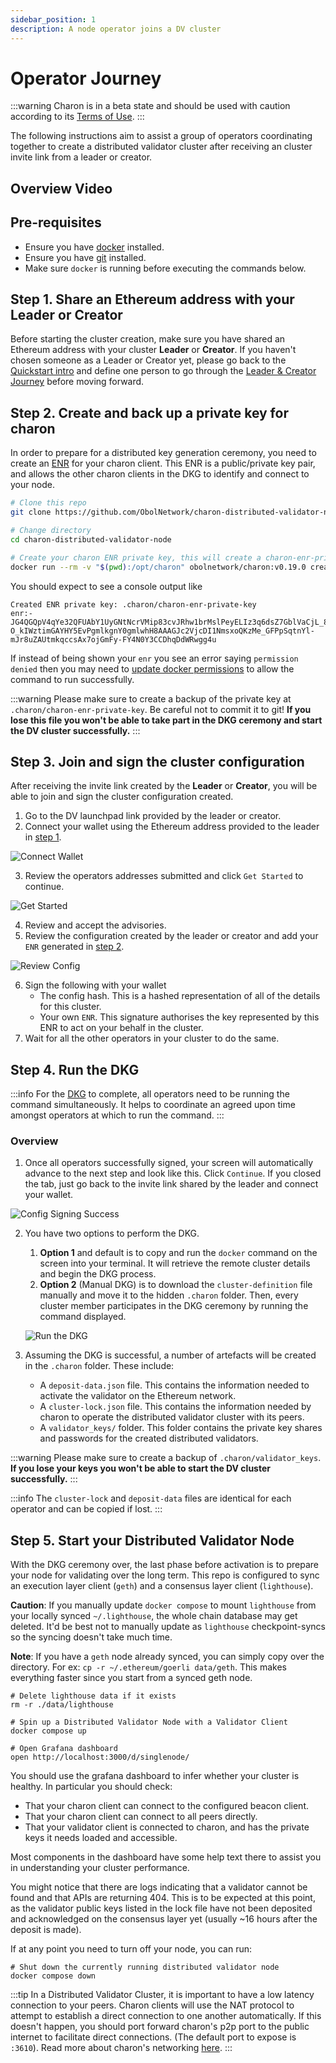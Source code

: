 ```yaml
---
sidebar_position: 1
description: A node operator joins a DV cluster
---
```


# Operator Journey

:::warning Charon is in a beta state and should be used with caution according to its [Terms of Use](https://obol.tech/terms.pdf). :::

The following instructions aim to assist a group of operators coordinating together to create a distributed validator cluster after receiving an cluster invite link from a leader or creator.

## Overview Video

## Pre-requisites

* Ensure you have [docker](https://docs.docker.com/engine/install/) installed.
* Ensure you have [git](https://git-scm.com/downloads) installed.
* Make sure `docker` is running before executing the commands below.

## Step 1. Share an Ethereum address with your Leader or Creator

Before starting the cluster creation, make sure you have shared an Ethereum address with your cluster **Leader** or **Creator**. If you haven't chosen someone as a Leader or Creator yet, please go back to the [Quickstart intro](index.md) and define one person to go through the [Leader & Creator Journey](https://github.com/ObolNetwork/obol-docs/blob/main/versioned_docs/version-v0.19.0/int/quickstart/group/quickstart-group-leader-creator/README.md) before moving forward.

## Step 2. Create and back up a private key for charon

In order to prepare for a distributed key generation ceremony, you need to create an [ENR](https://github.com/ObolNetwork/obol-docs/blob/main/versioned_docs/version-v0.19.0/int/faq/errors.mdx#enrs-keys) for your charon client. This ENR is a public/private key pair, and allows the other charon clients in the DKG to identify and connect to your node.

```sh
# Clone this repo
git clone https://github.com/ObolNetwork/charon-distributed-validator-node.git

# Change directory
cd charon-distributed-validator-node

# Create your charon ENR private key, this will create a charon-enr-private-key file in the .charon directory
docker run --rm -v "$(pwd):/opt/charon" obolnetwork/charon:v0.19.0 create enr
```

You should expect to see a console output like

```
Created ENR private key: .charon/charon-enr-private-key
enr:-JG4QGQpV4qYe32QFUAbY1UyGNtNcrVMip83cvJRhw1brMslPeyELIz3q6dsZ7GblVaCjL_8FKQhF6Syg-O_kIWztimGAYHY5EvPgmlkgnY0gmlwhH8AAAGJc2VjcDI1NmsxoQKzMe_GFPpSqtnYl-mJr8uZAUtmkqccsAx7ojGmFy-FY4N0Y3CCDhqDdWRwgg4u
```

If instead of being shown your `enr` you see an error saying `permission denied` then you may need to [update docker permissions](https://github.com/ObolNetwork/obol-docs/blob/main/versioned_docs/version-v0.19.0/int/faq/errors/README.md#docker-permission-denied-error) to allow the command to run successfully.

:::warning Please make sure to create a backup of the private key at `.charon/charon-enr-private-key`. Be careful not to commit it to git! **If you lose this file you won't be able to take part in the DKG ceremony and start the DV cluster successfully.** :::

## Step 3. Join and sign the cluster configuration

After receiving the invite link created by the **Leader** or **Creator**, you will be able to join and sign the cluster configuration created.

1. Go to the DV launchpad link provided by the leader or creator.
2. Connect your wallet using the Ethereum address provided to the leader in [step 1](quickstart-group-operator.md#step-1-share-an-ethereum-address-with-your-leader-or-creator).

![Connect Wallet](https://github.com/ObolNetwork/obol-docs/blob/main/img/Guide05.png)

3. Review the operators addresses submitted and click `Get Started` to continue.

![Get Started](https://github.com/ObolNetwork/obol-docs/blob/main/img/Guide06.png)

4. Review and accept the advisories.
5. Review the configuration created by the leader or creator and add your `ENR` generated in [step 2](quickstart-group-operator.md#step-2-create-and-back-up-a-private-key-for-charon).

![Review Config](https://github.com/ObolNetwork/obol-docs/blob/main/img/Guide07.png)

6. Sign the following with your wallet
   * The config hash. This is a hashed representation of all of the details for this cluster.
   * Your own `ENR`. This signature authorises the key represented by this ENR to act on your behalf in the cluster.
7. Wait for all the other operators in your cluster to do the same.

## Step 4. Run the DKG

:::info For the [DKG](../../../charon/dkg.md) to complete, all operators need to be running the command simultaneously. It helps to coordinate an agreed upon time amongst operators at which to run the command. :::

### Overview

1. Once all operators successfully signed, your screen will automatically advance to the next step and look like this. Click `Continue`. If you closed the tab, just go back to the invite link shared by the leader and connect your wallet.

![Config Signing Success](https://github.com/ObolNetwork/obol-docs/blob/main/img/Guide08.png)

2.  You have two options to perform the DKG.

    1. **Option 1** and default is to copy and run the `docker` command on the screen into your terminal. It will retrieve the remote cluster details and begin the DKG process.
    2. **Option 2** (Manual DKG) is to download the `cluster-definition` file manually and move it to the hidden `.charon` folder. Then, every cluster member participates in the DKG ceremony by running the command displayed.

    ![Run the DKG](https://github.com/ObolNetwork/obol-docs/blob/main/img/Guide10.png)
3. Assuming the DKG is successful, a number of artefacts will be created in the `.charon` folder. These include:
   * A `deposit-data.json` file. This contains the information needed to activate the validator on the Ethereum network.
   * A `cluster-lock.json` file. This contains the information needed by charon to operate the distributed validator cluster with its peers.
   * A `validator_keys/` folder. This folder contains the private key shares and passwords for the created distributed validators.

:::warning Please make sure to create a backup of `.charon/validator_keys`. **If you lose your keys you won't be able to start the DV cluster successfully.** :::

:::info The `cluster-lock` and `deposit-data` files are identical for each operator and can be copied if lost. :::

## Step 5. Start your Distributed Validator Node

With the DKG ceremony over, the last phase before activation is to prepare your node for validating over the long term. This repo is configured to sync an execution layer client (`geth`) and a consensus layer client (`lighthouse`).

**Caution**: If you manually update `docker compose` to mount `lighthouse` from your locally synced `~/.lighthouse`, the whole chain database may get deleted. It'd be best not to manually update as `lighthouse` checkpoint-syncs so the syncing doesn't take much time.

**Note**: If you have a `geth` node already synced, you can simply copy over the directory. For ex: `cp -r ~/.ethereum/goerli data/geth`. This makes everything faster since you start from a synced geth node.

```
# Delete lighthouse data if it exists
rm -r ./data/lighthouse

# Spin up a Distributed Validator Node with a Validator Client
docker compose up

# Open Grafana dashboard
open http://localhost:3000/d/singlenode/
```

You should use the grafana dashboard to infer whether your cluster is healthy. In particular you should check:

* That your charon client can connect to the configured beacon client.
* That your charon client can connect to all peers directly.
* That your validator client is connected to charon, and has the private keys it needs loaded and accessible.

Most components in the dashboard have some help text there to assist you in understanding your cluster performance.

You might notice that there are logs indicating that a validator cannot be found and that APIs are returning 404. This is to be expected at this point, as the validator public keys listed in the lock file have not been deposited and acknowledged on the consensus layer yet (usually \~16 hours after the deposit is made).

If at any point you need to turn off your node, you can run:

```
# Shut down the currently running distributed validator node
docker compose down
```

:::tip In a Distributed Validator Cluster, it is important to have a low latency connection to your peers. Charon clients will use the NAT protocol to attempt to establish a direct connection to one another automatically. If this doesn't happen, you should port forward charon's p2p port to the public internet to facilitate direct connections. (The default port to expose is `:3610`). Read more about charon's networking [here](../../../charon/networking.md). :::
